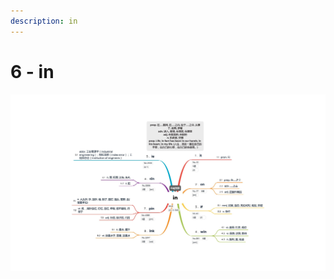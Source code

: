 ```yaml
---
description: in
---
```


# 6 - in



![Image text](https://raw.githubusercontent.com/rulinma/ai-word/master/images/6-in.jpg)


